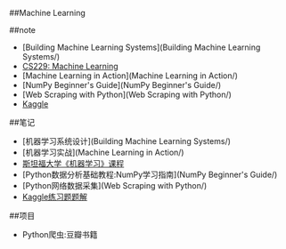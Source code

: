 ##Machine Learning


##note
- [Building Machine Learning Systems](Building Machine Learning Systems/)
- [CS229: Machine Learning](https://github.com/xxg1413/MachineLearning/tree/master/CS229:%20Machine%20Learning)
- [Machine Learning in Action](Machine Learning in Action/)
- [NumPy Beginner's Guide](NumPy Beginner's Guide/)
- [Web Scraping with Python](Web Scraping with Python/)
- [Kaggle](Kaggle/)



##笔记
- [机器学习系统设计](Building Machine Learning Systems/)
- [机器学习实战](Machine Learning in Action/)
- [斯坦福大学《机器学习》课程](https://github.com/xxg1413/MachineLearning/tree/master/CS229:%20Machine%20Learning)
- [Python数据分析基础教程:NumPy学习指南](NumPy Beginner's Guide/)
- [Python网络数据采集](Web Scraping with Python/)
- [Kaggle练习题题解](Kaggle/)

##项目
- Python爬虫:豆瓣书籍

